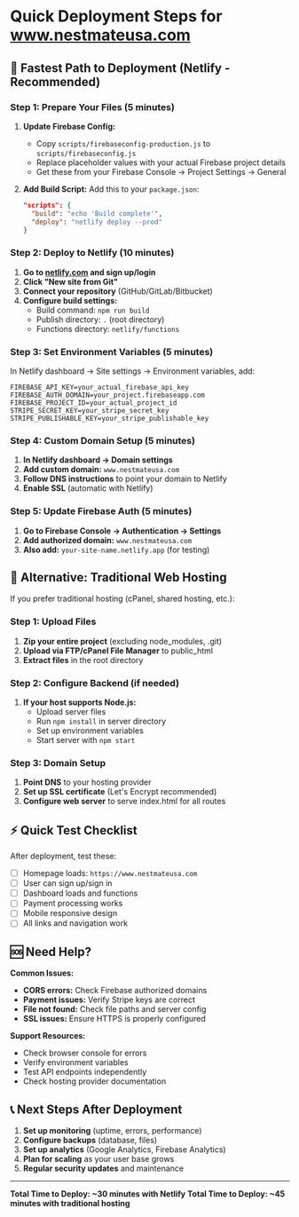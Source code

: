 # Quick Deployment Steps for www.nestmateusa.com

## 🚀 Fastest Path to Deployment (Netlify - Recommended)

### Step 1: Prepare Your Files (5 minutes)
1. **Update Firebase Config:**
   - Copy `scripts/firebaseconfig-production.js` to `scripts/firebaseconfig.js`
   - Replace placeholder values with your actual Firebase project details
   - Get these from your Firebase Console → Project Settings → General

2. **Add Build Script:**
   Add this to your `package.json`:
   ```json
   "scripts": {
     "build": "echo 'Build complete'",
     "deploy": "netlify deploy --prod"
   }
   ```

### Step 2: Deploy to Netlify (10 minutes)
1. **Go to [netlify.com](https://netlify.com) and sign up/login**
2. **Click "New site from Git"**
3. **Connect your repository** (GitHub/GitLab/Bitbucket)
4. **Configure build settings:**
   - Build command: `npm run build`
   - Publish directory: `.` (root directory)
   - Functions directory: `netlify/functions`

### Step 3: Set Environment Variables (5 minutes)
In Netlify dashboard → Site settings → Environment variables, add:
```
FIREBASE_API_KEY=your_actual_firebase_api_key
FIREBASE_AUTH_DOMAIN=your_project.firebaseapp.com
FIREBASE_PROJECT_ID=your_actual_project_id
STRIPE_SECRET_KEY=your_stripe_secret_key
STRIPE_PUBLISHABLE_KEY=your_stripe_publishable_key
```

### Step 4: Custom Domain Setup (5 minutes)
1. **In Netlify dashboard → Domain settings**
2. **Add custom domain:** `www.nestmateusa.com`
3. **Follow DNS instructions** to point your domain to Netlify
4. **Enable SSL** (automatic with Netlify)

### Step 5: Update Firebase Auth (5 minutes)
1. **Go to Firebase Console → Authentication → Settings**
2. **Add authorized domain:** `www.nestmateusa.com`
3. **Also add:** `your-site-name.netlify.app` (for testing)

## 🔧 Alternative: Traditional Web Hosting

If you prefer traditional hosting (cPanel, shared hosting, etc.):

### Step 1: Upload Files
1. **Zip your entire project** (excluding node_modules, .git)
2. **Upload via FTP/cPanel File Manager** to public_html
3. **Extract files** in the root directory

### Step 2: Configure Backend (if needed)
1. **If your host supports Node.js:**
   - Upload server files
   - Run `npm install` in server directory
   - Set up environment variables
   - Start server with `npm start`

### Step 3: Domain Setup
1. **Point DNS** to your hosting provider
2. **Set up SSL certificate** (Let's Encrypt recommended)
3. **Configure web server** to serve index.html for all routes

## ⚡ Quick Test Checklist

After deployment, test these:
- [ ] Homepage loads: `https://www.nestmateusa.com`
- [ ] User can sign up/sign in
- [ ] Dashboard loads and functions
- [ ] Payment processing works
- [ ] Mobile responsive design
- [ ] All links and navigation work

## 🆘 Need Help?

**Common Issues:**
- **CORS errors:** Check Firebase authorized domains
- **Payment issues:** Verify Stripe keys are correct
- **File not found:** Check file paths and server config
- **SSL issues:** Ensure HTTPS is properly configured

**Support Resources:**
- Check browser console for errors
- Verify environment variables
- Test API endpoints independently
- Check hosting provider documentation

## 📞 Next Steps After Deployment

1. **Set up monitoring** (uptime, errors, performance)
2. **Configure backups** (database, files)
3. **Set up analytics** (Google Analytics, Firebase Analytics)
4. **Plan for scaling** as your user base grows
5. **Regular security updates** and maintenance

---

**Total Time to Deploy: ~30 minutes with Netlify**
**Total Time to Deploy: ~45 minutes with traditional hosting**


